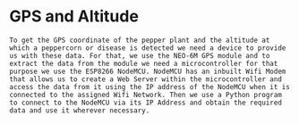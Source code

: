 # GPS and Altitude
    To get the GPS coordinate of the pepper plant and the altitude at which a peppercorn or disease is detected we need a device to provide us with these data. For that, we use the NEO-6M GPS module and to extract the data from the module we need a microcontroller for that purpose we use the ESP8266 NodeMCU. NodeMCU has an inbuilt Wifi Modem that allows us to create a Web Server within the microcontroller and access the data from it using the IP address of the NodeMCU when it is connected to the assigned Wifi Network. Then we use a Python program to connect to the NodeMCU via its IP Address and obtain the required data and use it wherever necessary.
